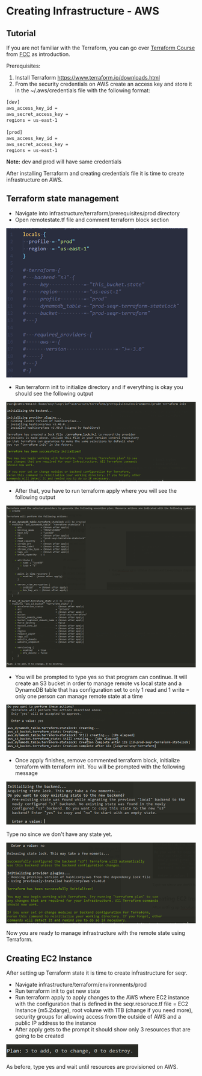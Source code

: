 # Creating Infrastructure - AWS

## Tutorial

If you are not familiar with the Terraform, you can go over [Terraform Course](https://www.youtube.com/watch?v=SLB_c_ayRMo) from [FCC](https://www.freecodecamp.org/) as introduction.

Prerequisites:

1. Install Terraform https://www.terraform.io/downloads.html 
2. From the security credentials on AWS create an access key and store it in the ~/.aws/credentials file with the following format:

```
[dev]
aws_access_key_id = 
aws_secret_access_key = 
regions = us-east-1

[prod]
aws_access_key_id = 
aws_secret_access_key = 
regions = us-east-1
```

**Note:** dev and prod will have same credentials

After installing Terraform and creating credentials file it is time to create infrastructure on AWS. 

## Terraform state management

- Navigate into infrastructure/terraform/prerequisites/prod directory
- Open remotestate.tf file and comment terraform block section

![remotestate.tf](images/remotestate.png)
- Run terraform init to initialize directory and if everything is okay you should see the following output

![output 1](images/output1.png)
- After that, you have to run terraform apply where you will see the following output

![output 2](images/output2.png)
- You will be prompted to type yes so that program can continue. It will create an S3 bucket in order to manage remote vs local state and a DynamoDB table that has configuration set to only 1 read and 1 write = only one person can manage remote state at a time

![output 3](images/output3.png)
- Once apply finishes, remove commented terraform block, initialize terraform with terraform init. You will be prompted with the following message

![output 4](images/output4.png)

Type no since we don't have any state yet.

![output 5](images/output5.png)

Now you are ready to manage infrastructure with the remote state using Terraform.

## Creating EC2 Instance

After setting up Terraform state it is time to create infrastructure for seqr.

- Navigate infrastructure/terraform/environments/prod
- Run terraform init to get new state
- Run terraform apply to apply changes to the AWS where EC2 instance with the configuration that is defined in the seqr.resoruce.tf file = EC2 Instance (m5.2xlarge), root volume with 1TB (change if you need more), security groups for allowing access from the outside of AWS and a public IP address to the instance
- After apply gets to the prompt it should show only 3 resources that are going to be created

![output 6](images/output6.png)

As before, type yes and wait until resources are provisioned on AWS.
